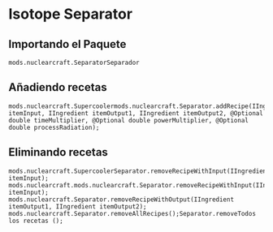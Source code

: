 # Isotope Separator

## Importando el Paquete
`mods.nuclearcraft.SeparatorSeparador`

## Añadiendo recetas
```zenscript
mods.nuclearcraft.Supercoolermods.nuclearcraft.Separator.addRecipe(IIngredient itemInput, IIngredient itemOutput1, IIngredient itemOutput2, @Optional double timeMultiplier, @Optional double powerMultiplier, @Optional double processRadiation);
```

## Eliminando recetas
```zenscript
mods.nuclearcraft.SupercoolerSeparator.removeRecipeWithInput(IIngredient itemInput);
mods.nuclearcraft.mods.nuclearcraft.Separator.removeRecipeWithInput(IIngredient itemInput);
mods.nuclearcraft.Separator.removeRecipeWithOutput(IIngredient itemOutput1, IIngredient itemOutput2);
mods.nuclearcraft.Separator.removeAllRecipes();Separator.removeTodos los recetas ();
```